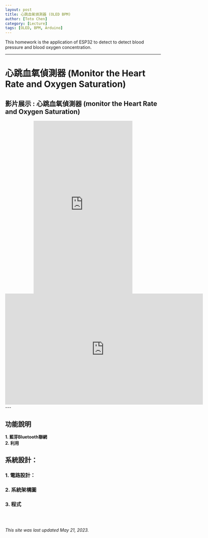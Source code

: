 ```yaml
---
layout: post
title: 心跳血氧偵測器 (OLED BPM)
author: [Toto Chen]
category: [Lecture]
tags: [OLED, BPM, Arduino]
---
```


This homework is the application of ESP32 to detect to detect blood pressure and blood oxygen concentration.

---

# 心跳血氧偵測器 (Monitor the Heart Rate and Oxygen Saturation)
### 

## 影片展示 : 心跳血氧偵測器 (monitor the Heart Rate and Oxygen Saturation)
<div align="center">
<iframe width="320" height="560" src="https://www.youtube.com/embed/nwQpM8Gaqa8?autoplay=1&loop=1" title="PRJ6 OLED" frameborder="0" allow="accelerometer; autoplay; clipboard-write; encrypted-media; gyroscope; picture-in-picture; web-share" allowfullscreen></iframe>
</div>

<div align="center">
<iframe width="640" height="360" src="https://www.youtube.com/embed/oaJ4WSZCa2g?autoplay=1&loop=1" title="filter" frameborder="0" allow="accelerometer; autoplay; clipboard-write; encrypted-media; gyroscope; picture-in-picture; web-share" allowfullscreen></iframe>
</div>
---

## 功能說明
**1. 藍芽Bluetooth聯網** <br>
**2. 利用** <br>


## 系統設計：


### 1. 電路設計：




### 2. 系統架構圖




### 3. 程式



<br>
<br>

*This site was last updated May 21, 2023.*

